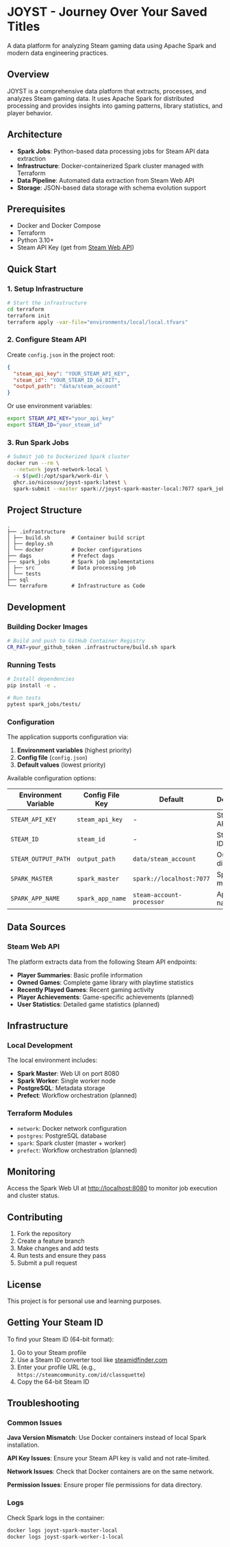 # JOYST - Journey Over Your Saved Titles

A data platform for analyzing Steam gaming data using Apache Spark and modern data engineering practices.

## Overview

JOYST is a comprehensive data platform that extracts, processes, and analyzes Steam gaming data. It uses Apache Spark for distributed processing and provides insights into gaming patterns, library statistics, and player behavior.

## Architecture

- **Spark Jobs**: Python-based data processing jobs for Steam API data extraction
- **Infrastructure**: Docker-containerized Spark cluster managed with Terraform
- **Data Pipeline**: Automated data extraction from Steam Web API
- **Storage**: JSON-based data storage with schema evolution support

## Prerequisites

- Docker and Docker Compose
- Terraform
- Python 3.10+
- Steam API Key (get from [Steam Web API](https://steamcommunity.com/dev/apikey))

## Quick Start

### 1. Setup Infrastructure

```bash
# Start the infrastructure
cd terraform
terraform init
terraform apply -var-file="environments/local/local.tfvars"
```

### 2. Configure Steam API

Create `config.json` in the project root:

```json
{
  "steam_api_key": "YOUR_STEAM_API_KEY",
  "steam_id": "YOUR_STEAM_ID_64_BIT",
  "output_path": "data/steam_account"
}
```

Or use environment variables:

```bash
export STEAM_API_KEY="your_api_key"
export STEAM_ID="your_steam_id"
```

### 3. Run Spark Jobs

```bash
# Submit job to Dockerized Spark cluster
docker run --rm \
  --network joyst-network-local \
  -v $(pwd):/opt/spark/work-dir \
  ghcr.io/nicosouv/joyst-spark:latest \
  spark-submit --master spark://joyst-spark-master-local:7077 spark_jobs/src/steam_job.py
```

## Project Structure

```
.
├── .infrastructure
│ ├── build.sh       # Container build script
│ ├── deploy.sh
│ └── docker         # Docker configurations
├── dags             # Prefect dags
├── spark_jobs       # Spark job implementations
│ ├── src            # Data processing job
│ └── tests
├── sql
└── terraform        # Infrastructure as Code
```

## Development

### Building Docker Images

```bash
# Build and push to GitHub Container Registry
CR_PAT=your_github_token .infrastructure/build.sh spark
```

### Running Tests

```bash
# Install dependencies
pip install -e .

# Run tests
pytest spark_jobs/tests/
```

### Configuration

The application supports configuration via:

1. **Environment variables** (highest priority)
2. **Config file** (`config.json`)
3. **Default values** (lowest priority)

Available configuration options:

| Environment Variable | Config File Key | Default | Description |
|---------------------|----------------|---------|-------------|
| `STEAM_API_KEY` | `steam_api_key` | - | Steam Web API key |
| `STEAM_ID` | `steam_id` | - | Steam user ID (64-bit) |
| `STEAM_OUTPUT_PATH` | `output_path` | `data/steam_account` | Output directory |
| `SPARK_MASTER` | `spark_master` | `spark://localhost:7077` | Spark master URL |
| `SPARK_APP_NAME` | `spark_app_name` | `steam-account-processor` | Application name |

## Data Sources

### Steam Web API

The platform extracts data from the following Steam API endpoints:

- **Player Summaries**: Basic profile information
- **Owned Games**: Complete game library with playtime statistics
- **Recently Played Games**: Recent gaming activity
- **Player Achievements**: Game-specific achievements (planned)
- **User Statistics**: Detailed game statistics (planned)

## Infrastructure

### Local Development

The local environment includes:

- **Spark Master**: Web UI on port 8080
- **Spark Worker**: Single worker node
- **PostgreSQL**: Metadata storage
- **Prefect**: Workflow orchestration (planned)

### Terraform Modules

- `network`: Docker network configuration
- `postgres`: PostgreSQL database
- `spark`: Spark cluster (master + worker)
- `prefect`: Workflow orchestration (planned)

## Monitoring

Access the Spark Web UI at [http://localhost:8080](http://localhost:8080) to monitor job execution and cluster status.

## Contributing

1. Fork the repository
2. Create a feature branch
3. Make changes and add tests
4. Run tests and ensure they pass
5. Submit a pull request

## License

This project is for personal use and learning purposes.

## Getting Your Steam ID

To find your Steam ID (64-bit format):

1. Go to your Steam profile
2. Use a Steam ID converter tool like [steamidfinder.com](https://www.steamidfinder.com/)
3. Enter your profile URL (e.g., `https://steamcommunity.com/id/classquette`)
4. Copy the 64-bit Steam ID

## Troubleshooting

### Common Issues

**Java Version Mismatch**: Use Docker containers instead of local Spark installation.

**API Key Issues**: Ensure your Steam API key is valid and not rate-limited.

**Network Issues**: Check that Docker containers are on the same network.

**Permission Issues**: Ensure proper file permissions for data directory.

### Logs

Check Spark logs in the container:

```bash
docker logs joyst-spark-master-local
docker logs joyst-spark-worker-1-local
```